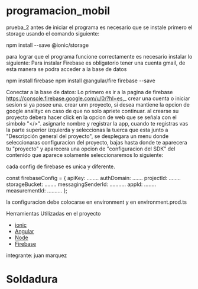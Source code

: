 # programacion_mobil

prueba_2 antes de iniciar el programa es necesario que se instale primero el storage usando el comando siguiente:

npm install --save @ionic/storage



para lograr que el programa funcione correctamente es necesario instalar lo siguiente:
Para instalar Firebase es obligatorio tener una cuenta gmail, de esta manera se podra acceder a la base de datos

npm install firebase npm install @angular/fire firebase --save

Conectar a la base de datos:
Lo primero es ir a la pagina de firebase https://console.firebase.google.com/u/0/?hl=es,_
crear una cuenta o iniciar sesion si ya posee una.
crear unn proyecto, si desea mantiene la opcion de google analityc en caso de que no solo apriete continuar.
al crearse su proyecto debera hacer click en la opcion de web que se señala con el simbolo "</>".
asignarle nombre y registrar la app, cuando te registras vas la parte superior izquierda y seleccionas la tuerca que esta junto a "Descripción general del proyecto", se desplegara un menu donde seleccionaras configuracíon del proyecto, bajas hasta donde te aparecera tu "proyecto" y aparecera una opcion de "configuracion del SDK" del contenido que aparece solamente seleccionaremos lo siguiente:

cada config de firebase es unica y diferente.

const firebaseConfig = {
    apiKey: ........
    authDomain: .......
    projectId: ........
    storageBucket: ........
    messagingSenderId: ...........
    appId: ........
    measurementId: ..........
    };

la configuracion debe colocarse en environment y en environment.prod.ts


Herramientas Utilizadas en el proyecto

* [ionic](https://ionicframework.com) 
* [Angular](https://angular.io) 
* [Node](https://nodejs.org/es/)
* [Firebase](https://console.firebase.google.com/u/0/)


integrante: juan marquez

# Soldadura
